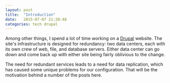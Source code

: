 ```yaml
---
layout: post
title:  "Introduction"
date:   2015-07-07 21:28:48
categories: tech drupal
---
```

Among other things, I spend a lot of time working on a [Drupal][drupal] website.  The site's infrastructure is designed for redundancy: two data centers, each with its own crew of web, file, and database servers.  Either data center can go down and come back up with either site being fairly oblivious to the change.

The need for redundant services leads to a need for data replication, which has caused some unique problems for our configuration.  That will be the motivation behind a number of the posts here.

[drupal]: http://www.drupal.org
